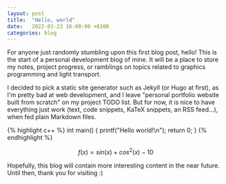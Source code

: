 ```yaml
---
layout: post
title:  "Hello, world"
date:   2022-03-23 16:00:00 +0100
categories: blog
---
```

For anyone just randomly stumbling upon this first blog post, hello! This is the start of a personal development blog of mine. It will be a place to store my notes, project progress, or ramblings on topics related to graphics programming and light transport. 

I decided to pick a static site generator such as Jekyll (or Hugo at first), as I'm pretty bad at web development, and I leave "personal portfolio website built from scratch" on my project TODO list. But for now, it is nice to have everything just work (text, code snippets, KaTeX snippets, an RSS feed...), when fed plain Markdown files. 

{% highlight c++ %}
int main()
{
	printf("Hello world!\n");
	return 0;
}
{% endhighlight %}

$$ f(x) = sin(x) + cos^2(x) - 10 $$

Hopefully, this blog will contain more interesting content in the near future. Until then, thank you for visiting :)